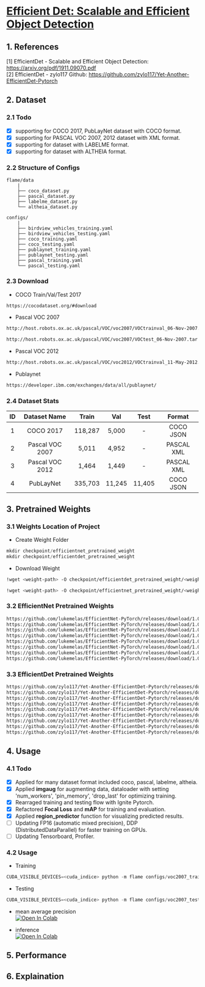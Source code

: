 # [Efficient Det: Scalable and Efficient Object Detection](https://arxiv.org/pdf/1911.09070.pdf)

## 1. References
[1] EfficientDet - Scalable and Efficient Object Detection: https://arxiv.org/pdf/1911.09070.pdf \
[2] EfficientDet - zylo117 Github: https://github.com/zylo117/Yet-Another-EfficientDet-Pytorch

## 2. Dataset
### 2.1 Todo
- [x] supporting for COCO 2017, PubLayNet dataset with COCO format.
- [x] supporting for PASCAL VOC 2007, 2012 dataset with XML format.
- [x] supporting for dataset with LABELME format.
- [x] supporting for dataset with ALTHEIA format.

### 2.2 Structure of Configs
```
flame/data
	|
	├── coco_dataset.py
	├── pascal_dataset.py
	├── labelme_dataset.py
	└── altheia_dataset.py

configs/
	|
	├── birdview_vehicles_training.yaml
	├── birdview_vehicles_testing.yaml
	├── coco_training.yaml
	├── coco_testing.yaml
	├── publaynet_training.yaml
	├── publaynet_testing.yaml
	├── pascal_training.yaml
	└── pascal_testing.yaml
```

### 2.3 Download
* COCO Train/Val/Test 2017
```bash
https://cocodataset.org/#download
```

* Pascal VOC 2007
```bash
http://host.robots.ox.ac.uk/pascal/VOC/voc2007/VOCtrainval_06-Nov-2007.tar
```
```bash
http://host.robots.ox.ac.uk/pascal/VOC/voc2007/VOCtest_06-Nov-2007.tar
```

* Pascal VOC 2012
```bash
http://host.robots.ox.ac.uk/pascal/VOC/voc2012/VOCtrainval_11-May-2012.tar
```

* Publaynet
```bash
https://developer.ibm.com/exchanges/data/all/publaynet/
```

### 2.4 Dataset Stats
|ID|Dataset Name|Train|Val|Test|Format|
|:--:|:--------:|:--------:|:--:|:--:|:--:|
1|COCO 2017 |118,287|5,000|-|COCO JSON|
2|Pascal VOC 2007 |5,011|4,952|-|PASCAL XML|
3|Pascal VOC 2012 |1,464|1,449|-|PASCAL XML|
4|PubLayNet |335,703|11,245|11,405|COCO JSON|


## 3. Pretrained Weights
### 3.1 Weights Location of Project
* Create Weight Folder
```python
mkdir checkpoint/efficientnet_pretrained_weight
mkdir checkpoint/efficientdet_pretrained_weight
```
* Download Weight
```bash
!wget <weight-path> -O checkpoint/efficientdet_pretrained_weight/<weight-path-name>
```
```bash
!wget <weight-path> -O checkpoint/efficientnet_pretrained_weight/<weight-path-name>
```

### 3.2 EfficientNet Pretrained Weights
```bash
https://github.com/lukemelas/EfficientNet-PyTorch/releases/download/1.0/efficientnet-b0-355c32eb.pth
https://github.com/lukemelas/EfficientNet-PyTorch/releases/download/1.0/efficientnet-b1-f1951068.pth
https://github.com/lukemelas/EfficientNet-PyTorch/releases/download/1.0/efficientnet-b2-8bb594d6.pth
https://github.com/lukemelas/EfficientNet-PyTorch/releases/download/1.0/efficientnet-b3-5fb5a3c3.pth
https://github.com/lukemelas/EfficientNet-PyTorch/releases/download/1.0/efficientnet-b4-6ed6700e.pth
https://github.com/lukemelas/EfficientNet-PyTorch/releases/download/1.0/efficientnet-b5-b6417697.pth
https://github.com/lukemelas/EfficientNet-PyTorch/releases/download/1.0/efficientnet-b6-c76e70fd.pth
https://github.com/lukemelas/EfficientNet-PyTorch/releases/download/1.0/efficientnet-b7-dcc49843.pth
```

### 3.3 EfficientDet Pretrained Weights
```bash
https://github.com/zylo117/Yet-Another-EfficientDet-Pytorch/releases/download/1.0/efficientdet-d0.pth
https://github.com/zylo117/Yet-Another-EfficientDet-Pytorch/releases/download/1.0/efficientdet-d1.pth
https://github.com/zylo117/Yet-Another-EfficientDet-Pytorch/releases/download/1.0/efficientdet-d2.pth
https://github.com/zylo117/Yet-Another-EfficientDet-Pytorch/releases/download/1.0/efficientdet-d3.pth
https://github.com/zylo117/Yet-Another-EfficientDet-Pytorch/releases/download/1.0/efficientdet-d4.pth
https://github.com/zylo117/Yet-Another-EfficientDet-Pytorch/releases/download/1.0/efficientdet-d5.pth
https://github.com/zylo117/Yet-Another-EfficientDet-Pytorch/releases/download/1.0/efficientdet-d6.pth
https://github.com/zylo117/Yet-Another-EfficientDet-Pytorch/releases/download/1.0/efficientdet-d7.pth
https://github.com/zylo117/Yet-Another-EfficientDet-Pytorch/releases/download/1.0/efficientdet-d8.pth
```

## 4. Usage
### 4.1 Todo
- [x] Applied for many dataset format included coco, pascal, labelme, altheia.
- [x] Applied **imgaug** for augmenting data, dataloader with setting 'num_workers', 'pin_memory', 'drop_last' for optimizing training.
- [x] Rearraged training and testing flow with Ignite Pytorch.
- [x] Refactored **Focal Loss** and **mAP** for training and evaluation.
- [x] Applied **region_predictor** function for visualizing predicted results.
- [ ] Updating FP16 (automatic mixed precision), DDP (DistributedDataParallel) for faster training on GPUs.
- [ ] Updating Tensorboard, Profiler.

### 4.2 Usage
* Training
```python
CUDA_VISIBLE_DEVICES=<cuda_indice> python -m flame configs/voc2007_training.yaml
```

* Testing
```python
CUDA_VISIBLE_DEVICES=<cuda_indice> python -m flame configs/voc2007_testing.yaml
```

* mean average precision \
[![Open In Colab](https://colab.research.google.com/assets/colab-badge.svg)](https://colab.research.google.com/drive/1LQWWi0IfUKFEtrJk-oAZcXKlf9hQ7cQ5?usp=sharing)

* inference \
[![Open In Colab](https://colab.research.google.com/assets/colab-badge.svg)](https://drive.google.com/file/d/1n4QoUcpv3wz6lXsWJSBAbRk4ZdO6NnEb/view?usp=sharing)

## 5. Performance
<Updating>

## 6. Explaination
<Updating>
